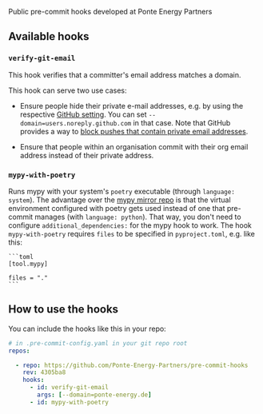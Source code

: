 Public pre-commit hooks developed at Ponte Energy Partners


## Available hooks

### `verify-git-email`

This hook verifies that a committer's email address matches a domain.

This hook can serve two use cases:
- Ensure people hide their private e-mail addresses, e.g. by using the respective [GitHub setting](https://docs.github.com/en/account-and-profile/setting-up-and-managing-your-personal-account-on-github/managing-email-preferences/setting-your-commit-email-address). You can set `--domain=users.noreply.github.com` in that case. Note that GitHub provides a way to [block pushes that contain private email addresses](https://docs.github.com/en/account-and-profile/setting-up-and-managing-your-personal-account-on-github/managing-email-preferences/blocking-command-line-pushes-that-expose-your-personal-email-address).

- Ensure that people within an organisation commit with their org email address instead of their private address.

### `mypy-with-poetry`

Runs mypy with your system's `poetry` executable (through `language: system`). The advantage over the [mypy mirror repo](https://github.com/pre-commit/mirrors-mypy#using-mypy-with-pre-commit) is that the virtual environment configured with poetry gets used instead of one that pre-commit manages (with `language: python`). That way, you don't need to configure `additional_dependencies:` for the mypy hook to work. The hook `mypy-with-poetry` requires `files` to be specified in `pyproject.toml`, e.g. like this:

    ```toml
    [tool.mypy]

    files = "."
    ```



## How to use the hooks

You can include the hooks like this in your repo:

```yaml
# in .pre-commit-config.yaml in your git repo root
repos:

  - repo: https://github.com/Ponte-Energy-Partners/pre-commit-hooks
    rev: 4305ba8
    hooks:
      - id: verify-git-email
        args: [--domain=ponte-energy.de]
      - id: mypy-with-poetry
```
